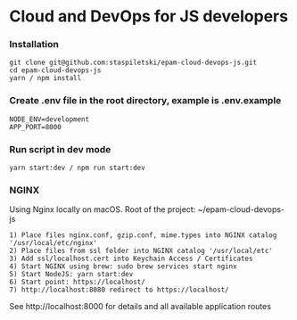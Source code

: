 # Cloud and DevOps for JS developers

### Installation
```
git clone git@github.com:staspiletski/epam-cloud-devops-js.git
cd epam-cloud-devops-js
yarn / npm install
```

### Create .env file in the root directory, example is .env.example

```
NODE_ENV=development
APP_PORT=8000
```

### Run script in dev mode

```
yarn start:dev / npm run start:dev
```

### NGINX
Using Nginx locally on macOS. Root of the project: ~/epam-cloud-devops-js
```
1) Place files nginx.conf, gzip.conf, mime.types into NGINX catalog '/usr/local/etc/nginx'
2) Place files from ssl folder into NGINX catalog '/usr/local/etc'
3) Add ssl/localhost.cert into Keychain Access / Certificates
4) Start NGINX using brew: sudo brew services start nginx
5) Start NodeJS: yarn start:dev
6) Start point: https://localhost/
7) http://localhost:8080 redirect to https://localhost/
```
See http://localhost:8000 for details and all available application routes
